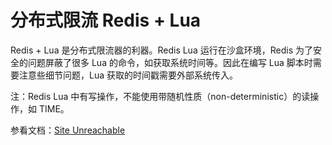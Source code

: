 # 分布式限流 Redis + Lua

Redis + Lua 是分布式限流器的利器。Redis Lua 运行在沙盒环境，Redis 为了安全的问题屏蔽了很多 Lua 的命令，如获取系统时间等。因此在编写 Lua 脚本时需要注意些细节问题，Lua 获取的时间戳需要外部系统传入。

注：Redis Lua 中有写操作，不能使用带随机性质（non-deterministic）的读操作，如 TIME。


参看文档：[Site Unreachable](https://cnneillee.github.io/2017/03/13/database/redis%E4%BD%BF%E7%94%A8%E8%BF%87%E7%A8%8B%E4%B8%AD%E9%81%87%E5%88%B0%E7%9A%84%E5%87%A0%E4%B8%AA%E9%97%AE%E9%A2%98/)
